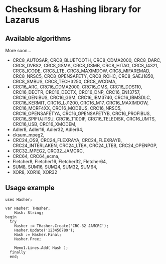 # Checksum & Hashing library for Lazarus

## Available algorithms

More soon...

* CRC8_AUTOSAR, CRC8_BLUETOOTH, CRC8_CDMA2000, CRC8_DARC, CRC8_DVBS2, CRC8_GSMA, CRC8_GSMB, CRC8_HITAG, CRC8_I4321, CRC8_ICODE, CRC8_LTE, CRC8_MAXIMDOW, CRC8_MIFAREMAD, CRC8_NRSC5, CRC8_OPENSAFETY, CRC8_ROHC, CRC8_SAEJ1850, CRC8_SMBUS, CRC8_TECH3250, CRC8_WCDMA,
* CRC16_ARC, CRC16_CDMA2000, CRC16_CMS, CRC16_DDS110, CRC16_DECTR, CRC16_DECTX, CRC16_DNP, CRC16_EN13757, CRC16_GENIBUS, CRC16_GSM, CRC16_IBM3740, CRC16_IBMSDLC, CRC16_KERMIT, CRC16_LJ1200, CRC16_M17, CRC16_MAXIMDOW, CRC16_MCRF4XX, CRC16_MODBUS, CRC16_NRSC5, CRC16_OPENSAFETYA, CRC16_OPENSAFETYB, CRC16_PROFIBUS, CRC16_SPIFUJITSU, CRC16_T10DIF, CRC16_TELEDISK, CRC16_UMTS, CRC16_USB, CRC16_XMODEM,
* Adler8, Adler16, Adler32, Adler64,
* cksum_mpeg2,
* CRC24_OS9, CRC24_FLEXRAYA, CRC24_FLEXRAYB, CRC24_INTERLAKEN, CRC24_LTEA, CRC24_LTEB, CRC24_OPENPGP,
* CRC32_MPEG2, CRC32_JAMCRC,
* CRC64, CRC64_ecma,
* Fletcher8, Fletcher16, Fletcher32, Fletcher64,
* SUM8, SUM16, SUM24, SUM32, SUM64,
* XOR8, XOR16, XOR32

## Usage example

    uses Hasher;
  
    var Hasher: THasher;
        Hash: String;
    begin
      try
        Hasher := THasher.Create('CRC-32 JAMCRC');
        Hasher.Update('123456789');
        Hash := Hasher.Final;
        Hasher.Free;
        
        Memo1.Lines.Add( Hash );
      finally
      end; 
